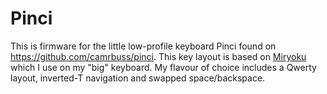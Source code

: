 # Pinci

This is firmware for the little low-profile keyboard Pinci found on https://github.com/camrbuss/pinci. This key layout is based on [Miryoku](https://github.com/manna-harbour/miryoku) which I use on my "big" keyboard. My flavour of choice includes a Qwerty layout, inverted-T navigation and swapped space/backspace.
